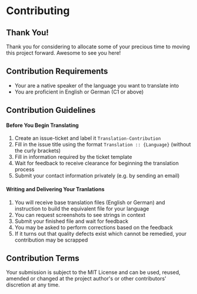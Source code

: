 # Contributing

## Thank You!

Thank you for considering to allocate some of your precious time to moving this project forward. Awesome to see you here!

## Contribution Requirements

- Your are a native speaker of the language you want to translate into 
- You are proficient in English or German (C1 or above)

## Contribution Guidelines

#### Before You Begin Translating

1. Create an issue-ticket and label it `Translation-Contribution`
2. Fill in the issue title using the format `Translation :: {Language}` (without the curly brackets)
3. Fill in information required by the ticket template
4. Wait for feedback to receive clearance for beginning the translation process
5. Submit your contact information privately (e.g. by sending an email)

#### Writing and Delivering Your Tranlations

1. You will receive base translation files (English or German) and instruction to build the equivalent file for your language
2. You can request screenshots to see strings in context
3. Submit your finished file and wait for feedback
4. You may be asked to perform corrections based on the feedback
5. If it turns out that quality defects exist which cannot be remedied, your contribution may be scrapped

## Contribution Terms

Your submission is subject to the MIT License and can be used, reused, amended or changed at the project author's or other contributors' discretion at any time.
